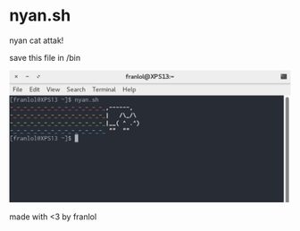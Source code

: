 # nyan.sh
nyan cat attak!

save this file in /bin




![alt tag](nyan.png)


made with <3 by franlol
